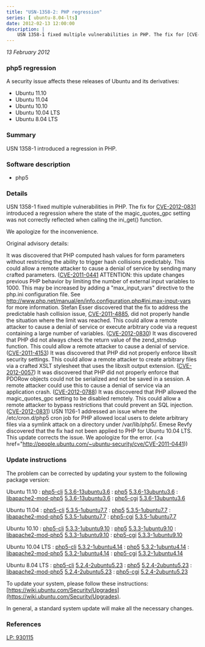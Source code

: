```yaml
---
title: "USN-1358-2: PHP regression"
series: [ ubuntu-8.04-lts]
date: 2012-02-13 12:00:00
description: |
    USN 1358-1 fixed multiple vulnerabilities in PHP. The fix for [CVE-2012-0831](http://people.ubuntu.com/~ubuntu-security/cve/CVE-2012-0831) introduced a regression where the state of the magic_quotes_gpc setting was not correctly reflected when calling the ini_get() function.
--- 
```

 
 

*13 February 2012*

### php5 regression

A security issue affects these releases of Ubuntu and its derivatives:

* Ubuntu 11.10
* Ubuntu 11.04
* Ubuntu 10.10
* Ubuntu 10.04 LTS
* Ubuntu 8.04 LTS

### Summary

USN 1358-1 introduced a regression in PHP. 

### Software description

* php5 

### Details

USN 1358-1 fixed multiple vulnerabilities in PHP. The fix for [CVE-2012-0831](http://people.ubuntu.com/~ubuntu-security/cve/CVE-2012-0831) introduced a regression where the state of the magic_quotes_gpc setting was not correctly reflected when calling the ini_get() function.

We apologize for the inconvenience.

Original advisory details:

 It was discovered that PHP computed hash values for form parameters without restricting the ability to trigger hash collisions predictably. This could allow a remote attacker to cause a denial of service by sending many crafted parameters. ([CVE-2011-0441](http://people.ubuntu.com/~ubuntu-security/cve/CVE-2011-4885">CVE-2011-4885</a>) ATTENTION: this update changes previous PHP behavior by limiting the number of external input variables to 1000. This may be increased by adding a &quot;max_input_vars&quot; directive to the php.ini configuration file. See http://www.php.net/manual/en/info.configuration.php#ini.max-input-vars for more information. Stefan Esser discovered that the fix to address the predictable hash collision issue, <a href="http://people.ubuntu.com/~ubuntu-security/cve/CVE-2011-4885">CVE-2011-4885</a>, did not properly handle the situation where the limit was reached. This could allow a remote attacker to cause a denial of service or execute arbitrary code via a request containing a large number of variables. (<a href="http://people.ubuntu.com/~ubuntu-security/cve/CVE-2012-0830">CVE-2012-0830</a>) It was discovered that PHP did not always check the return value of the zend_strndup function. This could allow a remote attacker to cause a denial of service. (<a href="http://people.ubuntu.com/~ubuntu-security/cve/CVE-2011-4153">CVE-2011-4153</a>) It was discovered that PHP did not properly enforce libxslt security settings. This could allow a remote attacker to create arbitrary files via a crafted XSLT stylesheet that uses the libxslt output extension. (<a href="http://people.ubuntu.com/~ubuntu-security/cve/CVE-2012-0057">CVE-2012-0057</a>) It was discovered that PHP did not properly enforce that PDORow objects could not be serialized and not be saved in a session. A remote attacker could use this to cause a denial of service via an application crash. (<a href="http://people.ubuntu.com/~ubuntu-security/cve/CVE-2012-0788">CVE-2012-0788</a>) It was discovered that PHP allowed the magic_quotes_gpc setting to be disabled remotely. This could allow a remote attacker to bypass restrictions that could prevent an SQL injection. (<a href="http://people.ubuntu.com/~ubuntu-security/cve/CVE-2012-0831">CVE-2012-0831</a>) USN 1126-1 addressed an issue where the /etc/cron.d/php5 cron job for PHP allowed local users to delete arbitrary files via a symlink attack on a directory under /var/lib/php5/. Emese Revfy discovered that the fix had not been applied to PHP for Ubuntu 10.04 LTS. This update corrects the issue. We apologize for the error. (<a href="http://people.ubuntu.com/~ubuntu-security/cve/CVE-2011-0441)) 

### Update instructions

The problem can be corrected by updating your system to the following package version:

Ubuntu 11.10
 : [php5-cli](https://launchpad.net/ubuntu/+source/php5) <span> [5.3.6-13ubuntu3.6](https://launchpad.net/ubuntu/+source/php5/5.3.6-13ubuntu3.6) </span> 
 : [php5](https://launchpad.net/ubuntu/+source/php5) <span> [5.3.6-13ubuntu3.6](https://launchpad.net/ubuntu/+source/php5/5.3.6-13ubuntu3.6) </span> 
 : [libapache2-mod-php5](https://launchpad.net/ubuntu/+source/php5) <span> [5.3.6-13ubuntu3.6](https://launchpad.net/ubuntu/+source/php5/5.3.6-13ubuntu3.6) </span> 
 : [php5-cgi](https://launchpad.net/ubuntu/+source/php5) <span> [5.3.6-13ubuntu3.6](https://launchpad.net/ubuntu/+source/php5/5.3.6-13ubuntu3.6) </span> 

Ubuntu 11.04
 : [php5-cli](https://launchpad.net/ubuntu/+source/php5) <span> [5.3.5-1ubuntu7.7](https://launchpad.net/ubuntu/+source/php5/5.3.5-1ubuntu7.7) </span> 
 : [php5](https://launchpad.net/ubuntu/+source/php5) <span> [5.3.5-1ubuntu7.7](https://launchpad.net/ubuntu/+source/php5/5.3.5-1ubuntu7.7) </span> 
 : [libapache2-mod-php5](https://launchpad.net/ubuntu/+source/php5) <span> [5.3.5-1ubuntu7.7](https://launchpad.net/ubuntu/+source/php5/5.3.5-1ubuntu7.7) </span> 
 : [php5-cgi](https://launchpad.net/ubuntu/+source/php5) <span> [5.3.5-1ubuntu7.7](https://launchpad.net/ubuntu/+source/php5/5.3.5-1ubuntu7.7) </span> 

Ubuntu 10.10
 : [php5-cli](https://launchpad.net/ubuntu/+source/php5) <span> [5.3.3-1ubuntu9.10](https://launchpad.net/ubuntu/+source/php5/5.3.3-1ubuntu9.10) </span> 
 : [php5](https://launchpad.net/ubuntu/+source/php5) <span> [5.3.3-1ubuntu9.10](https://launchpad.net/ubuntu/+source/php5/5.3.3-1ubuntu9.10) </span> 
 : [libapache2-mod-php5](https://launchpad.net/ubuntu/+source/php5) <span> [5.3.3-1ubuntu9.10](https://launchpad.net/ubuntu/+source/php5/5.3.3-1ubuntu9.10) </span> 
 : [php5-cgi](https://launchpad.net/ubuntu/+source/php5) <span> [5.3.3-1ubuntu9.10](https://launchpad.net/ubuntu/+source/php5/5.3.3-1ubuntu9.10) </span> 

Ubuntu 10.04 LTS
 : [php5-cli](https://launchpad.net/ubuntu/+source/php5) <span> [5.3.2-1ubuntu4.14](https://launchpad.net/ubuntu/+source/php5/5.3.2-1ubuntu4.14) </span> 
 : [php5](https://launchpad.net/ubuntu/+source/php5) <span> [5.3.2-1ubuntu4.14](https://launchpad.net/ubuntu/+source/php5/5.3.2-1ubuntu4.14) </span> 
 : [libapache2-mod-php5](https://launchpad.net/ubuntu/+source/php5) <span> [5.3.2-1ubuntu4.14](https://launchpad.net/ubuntu/+source/php5/5.3.2-1ubuntu4.14) </span> 
 : [php5-cgi](https://launchpad.net/ubuntu/+source/php5) <span> [5.3.2-1ubuntu4.14](https://launchpad.net/ubuntu/+source/php5/5.3.2-1ubuntu4.14) </span> 

Ubuntu 8.04 LTS
 : [php5-cli](https://launchpad.net/ubuntu/+source/php5) <span> [5.2.4-2ubuntu5.23](https://launchpad.net/ubuntu/+source/php5/5.2.4-2ubuntu5.23) </span> 
 : [php5](https://launchpad.net/ubuntu/+source/php5) <span> [5.2.4-2ubuntu5.23](https://launchpad.net/ubuntu/+source/php5/5.2.4-2ubuntu5.23) </span> 
 : [libapache2-mod-php5](https://launchpad.net/ubuntu/+source/php5) <span> [5.2.4-2ubuntu5.23](https://launchpad.net/ubuntu/+source/php5/5.2.4-2ubuntu5.23) </span> 
 : [php5-cgi](https://launchpad.net/ubuntu/+source/php5) <span> [5.2.4-2ubuntu5.23](https://launchpad.net/ubuntu/+source/php5/5.2.4-2ubuntu5.23) </span> 

To update your system, please follow these instructions: [https://wiki.ubuntu.com/Security/Upgrades](https://wiki.ubuntu.com/Security/Upgrades).

In general, a standard system update will make all the necessary changes. 

### References

 
 [LP: 930115](https://launchpad.net/bugs/930115)
 


